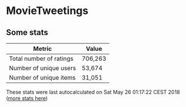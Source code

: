 # MovieTweetings
## Some stats

Metric | Value
--- | ---
Total number of ratings                 | 706,263
Number of unique users                  | 53,674
Number of unique items                  | 31,051
These stats were last autocalculated on Sat May 26 01:17:22 CEST 2018  ([more stats here](./stats.md))

